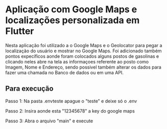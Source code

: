 # Aplicação com Google Maps e localizações personalizada em Flutter

Nesta aplicação foi utilizado a o Google Maps e o Geolocator para pegar a localização do usuário e mostrar no Google Maps. Foi adicionado também pontos expecíficos aonde 
foram colocados alguns postos de gasolinas e clicando neles abre na tela as informaçoes referente ao posto como Imagem, Nome e Endereço, sendo possivel também alterar os dados para fazer uma chamada no Banco de dados ou em uma API. 

## Para execução

Passo 1: Na pasta .envteste apague o "teste" e deixe só o .env

Passo 2: Insira aonde esta "12345678" a key do google maps 

Passo 3: Abra o arquivo "main" e execute
